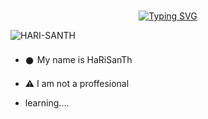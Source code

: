 # <!-- Typing SVG -->
<p align="center">
    <a href="https://git.io/J0hKr">
        <img
        src="https://readme-typing-svg.herokuapp.com?size=30&width=800&lines=Welcome+To+My+Profile."
            alt="Typing SVG"
        />
    </a>

</p>


![HARI-SANTH](https://github.com/HARI-SANTH.png?size=200)

- 𒊹︎︎︎ My name is HaRiSanTh

- ⚠︎ I am not a proffesional

- learning....

